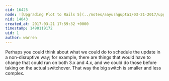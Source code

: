 ```yaml
---
cid: 16425
node: ![Upgrading Plot to Rails 5](../notes/aayushgupta1/03-21-2017/upgrading-plot-to-rails-5)
nid: 14043
created_at: 2017-03-21 17:59:32 +0000
timestamp: 1490119172
uid: 1
author: warren
---
```


Perhaps you could think about what we could do to schedule the update in a non-disruptive way; for example, there are things that would have to change that could run on both 3.x and 4.x, and we could do those before taking on the actual switchover. That way the big switch is smaller and less complex. 